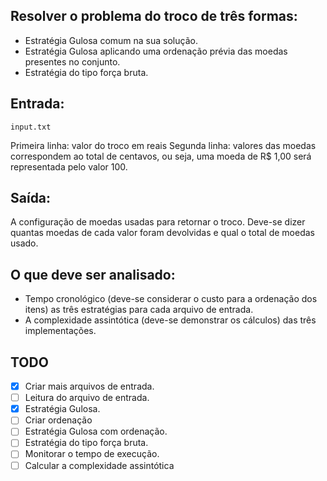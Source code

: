 ## Resolver o problema do troco de três formas:

- Estratégia Gulosa comum na sua solução.
- Estratégia Gulosa aplicando uma ordenação prévia das moedas presentes no conjunto.
- Estratégia do tipo força bruta.

## Entrada:

`input.txt`

Primeira linha: valor do troco em reais
Segunda linha: valores das moedas correspondem ao total de centavos, ou seja, uma moeda de R$ 1,00 será representada pelo valor 100.

## Saída:

A configuração de moedas usadas para retornar o troco. Deve-se dizer quantas moedas de cada valor foram devolvidas e qual o total de moedas usado.

## O que deve ser analisado:

- Tempo cronológico (deve-se considerar o custo para a ordenação dos itens) as três estratégias para cada arquivo de entrada.
- A complexidade assintótica (deve-se demonstrar os cálculos) das três implementações.

## TODO

- [x] Criar mais arquivos de entrada.
- [ ] Leitura do arquivo de entrada.
- [x] Estratégia Gulosa.
- [ ] Criar ordenação
- [ ] Estratégia Gulosa com ordenação.
- [ ] Estratégia do tipo força bruta.
- [ ] Monitorar o tempo de execução.
- [ ] Calcular a complexidade assintótica
